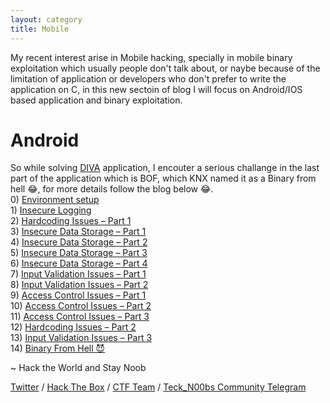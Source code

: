 ```yaml
---
layout: category
title: Mobile
---
```


<p>My recent interest arise in Mobile hacking, specially in mobile binary exploitation which usually people don't talk about, or naybe because of the limitation of application or developers who don't prefer to write the application on C, in this new sectoin of blog I will focus on Android/IOS based application and binary exploitation. </p>

<h1 Class="message">
  Android
</h1>

So while solving [DIVA](https://github.com/payatu/diva-android) application, I encouter a serious challange in the last part of the application which is BOF, which KNX named it as a Binary from hell 😂, for more details follow the blog below 😂.
<br>  0) [Environment setup](https://teckk2.github.io/mobile/2020/08/15/DIVA-Setup.html)
<br>  1) [Insecure Logging](https://teckk2.github.io/mobile/2020/08/15/DIVA-Insecure_Logging.html)
<br>  2) [Hardcoding Issues – Part 1](https://teckk2.github.io/mobile/2020/08/15/DIVA-Hardcoding-Issues-1.html)
<br>  3) [Insecure Data Storage – Part 1](https://teckk2.github.io/mobile/2020/08/15/DIVA-Insecure-Data-Storage-1.html)
<br>  4) [Insecure Data Storage – Part 2](https://teckk2.github.io/mobile/2020/08/15/DIVA-Insecure-Data-Storage-2.html)
<br>  5) [Insecure Data Storage – Part 3]()
<br>  6) [Insecure Data Storage – Part 4]()
<br>  7) [Input Validation Issues – Part 1]()
<br>  8) [Input Validation Issues – Part 2]()
<br>  9) [Access Control Issues – Part 1]()
<br>  10) [Access Control Issues – Part 2]()
<br>  11) [Access Control Issues – Part 3]()
<br>  12) [Hardcoding Issues – Part 2]()
<br>  13) [Input Validation Issues – Part 3]()
<br>  14) [Binary From Hell 😈]()

<p class="message">
  ~ Hack the World and Stay Noob
</p>

[Twitter](https://twitter.com/Teck__K2) / [Hack The Box](https://www.hackthebox.eu/profile/966) / [CTF Team](https://ctftime.org/team/20102) /
[Teck_N00bs Community Telegram](https://t.me/Teck_N00bs)

<script src="https://www.hackthebox.eu/badge/966"> </script>
